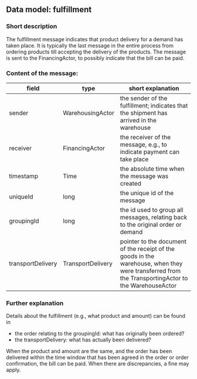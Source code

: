 ## Data model: fulfillment

### Short description

The fulfillment message indicates that product delivery for a demand has taken place. It is typically the last message in the entire process from ordering products till accepting the delivery of the products. The message is sent to the FinancingActor, to possibly indicate that the bill can be paid.

 
### Content of the message:

| field      | type             | short explanation |
| -----      | ----             | ----------------- |
| sender     | WarehousingActor | the sender of the fulfillment; indicates that the shipment has arrived in the warehouse  |
| receiver   | FinancingActor   | the receiver of the message, e.g., to indicate payment can take place |
| timestamp  | Time             | the absolute time when the message was created |
| uniqueId   | long             | the unique id of the message |
| groupingId | long             | the id used to group all messages, relating back to the original order or demand |
| transportDelivery | TransportDelivery | pointer to the document of the receipt of the goods in the warehouse, when they were transferred from the TransportingActor to the WarehouseActor |


### Further explanation

Details about the fulfillment (e.g., what product and amount) can be found in
- the order relating to the groupingId: what has originally been ordered?
- the transportDelivery: what has actually been delivered?

When the product and amount are the same, and the order has been delivered within the time window that has been agreed in the order or order confirmation, the bill can be paid. When there are discrepancies, a fine may apply.
